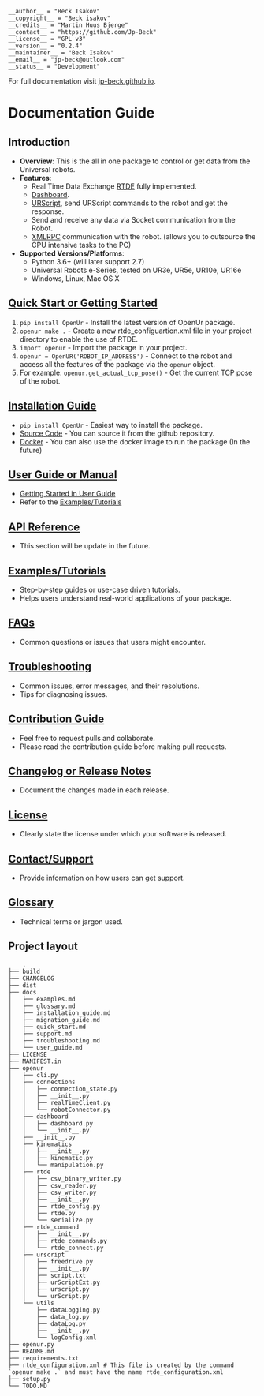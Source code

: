 ```
__author__ = "Beck Isakov"
__copyright__ = "Beck isakov"
__credits__ = "Martin Huus Bjerge"
__contact__ = "https://github.com/Jp-Beck"
__license__ = "GPL v3"
__version__ = "0.2.4"
__maintainer__ = "Beck Isakov"
__email__ = "jp-beck@outlook.com"
__status__ = "Development"
```

For full documentation visit [jp-beck.github.io](https://jp-beck.github.io/learnur/OpenUr/).


# Documentation Guide

## Introduction
- **Overview**: 
This is the all in one package to control or get data from the Universal robots.
- **Features**: 
    - Real Time Data Exchange [RTDE](https://www.universal-robots.com/articles/ur/interface-communication/real-time-data-exchange-rtde-guide/) fully implemented.
    - [Dashboard](https://www.universal-robots.com/articles/ur/dashboard-server-e-series-port-29999/).
    - [URScript](https://www.universal-robots.com/download/manuals-e-series/script/script-manual-e-series-sw-512/), send URScript commands to the robot and get the response.
    - Send and receive any data via Socket communication from the Robot.
    - [XMLRPC](https://en.wikipedia.org/wiki/XML-RPC) communication with the robot. (allows you to outsource the CPU intensive tasks to the PC)
- **Supported Versions/Platforms**: 
    - Python 3.6+ (will later support 2.7)
    - Universal Robots e-Series, tested on UR3e, UR5e, UR10e, UR16e
    - Windows, Linux, Mac OS X

## [Quick Start or Getting Started](./docs/quick_start.md)

1.  `pip install OpenUr` - Install the latest version of OpenUr package.
2. `openur make .` - Create a new rtde_configuartion.xml file in your project directory to enable the use of RTDE.
3. `import openur` - Import the package in your project.
4. `openur = OpenUR('ROBOT_IP_ADDRESS')` - Connect to the robot and access all the features of the package via the `openur` object.
5. For example: `openur.get_actual_tcp_pose()` - Get the current TCP pose of the robot.

## [Installation Guide](./docs/installation_guide.md)
- `pip install OpenUr` - Easiest way to install the package.
- [Source Code](https://github.com/Jp-Beck/openur) - You can source it from the github repository.
- [Docker](#) - You can also use the docker image to run the package (In the future)

## [User Guide or Manual](./docs/user_guide.md)
- [Getting Started in User Guide](docs/user_guide.md#getting-started)
- Refer to the [Examples/Tutorials](./docs/examples.md)

## [API Reference](./docs/APIReference.md#API)
- This section will be update in the future.

## [Examples/Tutorials](./docs/examples.md)
- Step-by-step guides or use-case driven tutorials.
- Helps users understand real-world applications of your package.

## [FAQs](./docs/FAQs.md)
-  Common questions or issues that users might encounter.

## [Troubleshooting](./docs/troubleshooting.md)
- Common issues, error messages, and their resolutions.
- Tips for diagnosing issues.

## [Contribution Guide](./docs/contribution_guide.md)
- Feel free to request pulls and collaborate.
- Please read the contribution guide before making pull requests.

## [Changelog or Release Notes](./CHANGELOG.md)
- Document the changes made in each release.

## [License](./LICENSE)
- Clearly state the license under which your software is released.

## [Contact/Support](./docs/support.md)
- Provide information on how users can get support.

## [Glossary](./docs/glossary.md)
- Technical terms or jargon used.


## Project layout
```
    .
├── build
├── CHANGELOG
├── dist
├── docs
│   ├── examples.md
│   ├── glossary.md
│   ├── installation_guide.md
│   ├── migration_guide.md
│   ├── quick_start.md
│   ├── support.md
│   ├── troubleshooting.md
│   └── user_guide.md
├── LICENSE
├── MANIFEST.in
├── openur
│   ├── cli.py
│   ├── connections
│   │   ├── connection_state.py
│   │   ├── __init__.py
│   │   ├── realTimeClient.py
│   │   └── robotConnector.py
│   ├── dashboard
│   │   ├── dashboard.py
│   │   └── __init__.py
│   ├── __init__.py
│   ├── kinematics
│   │   ├── __init__.py
│   │   ├── kinematic.py
│   │   └── manipulation.py
│   ├── rtde
│   │   ├── csv_binary_writer.py
│   │   ├── csv_reader.py
│   │   ├── csv_writer.py
│   │   ├── __init__.py
│   │   ├── rtde_config.py
│   │   ├── rtde.py
│   │   └── serialize.py
│   ├── rtde_command
│   │   ├── __init__.py
│   │   ├── rtde_commands.py
│   │   └── rtde_connect.py
│   ├── urscript
│   │   ├── freedrive.py
│   │   ├── __init__.py
│   │   ├── script.txt
│   │   ├── urScriptExt.py
│   │   ├── urscript.py
│   │   └── urScript.py
│   └── utils
│       ├── dataLogging.py
│       ├── data_log.py
│       ├── dataLog.py
│       ├── __init__.py
│       └── logConfig.xml
├── openur.py
├── README.md
├── requirements.txt
├── rtde_configuration.xml # This file is created by the command `openur make .` and must have the name rtde_configuration.xml
├── setup.py
└── TODO.MD
```